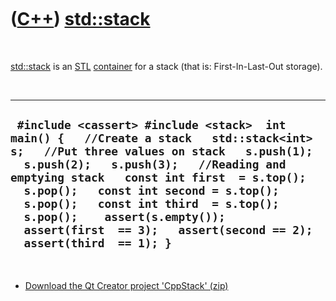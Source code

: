 



 

 

 

 

 

([C++](Cpp.md)) [std::stack](Cppstd::stack.md)
================================================

 

[std::stack](Cppstd::stack.md) is an [STL](CppStl.md)
[container](CppContainer.md) for a stack (that is: First-In-Last-Out
storage).

 

  --------------------------------------------------------------------------------------------------------------------------------------------------------------------------------------------------------------------------------------------------------------------------------------------------------------------------------------------------------------------------------------------------------------------------
  ` #include <cassert> #include <stack>  int main() {   //Create a stack   std::stack<int> s;   //Put three values on stack   s.push(1);   s.push(2);   s.push(3);   //Reading and emptying stack   const int first  = s.top();   s.pop();   const int second = s.top();   s.pop();   const int third  = s.top();   s.pop();    assert(s.empty());   assert(first  == 3);   assert(second == 2);   assert(third  == 1); }`
  --------------------------------------------------------------------------------------------------------------------------------------------------------------------------------------------------------------------------------------------------------------------------------------------------------------------------------------------------------------------------------------------------------------------------

 

-   [Download the Qt Creator project 'CppStack' (zip)](CppStack.md)

 

 

 

 

 





 



